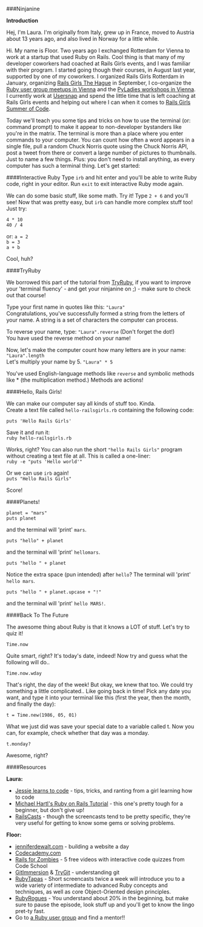 ###Ninjanine

**Introduction**  

Hej, I'm Laura. I'm originally from Italy, grew up in France, moved to Austria about 13 years ago, and also lived in Norway for a little while.  


Hi. My name is Floor. Two years ago I exchanged Rotterdam for Vienna to work at a startup that used Ruby on Rails. Cool thing is that many of my developer coworkers had coached at Rails Girls events, and I was familiar with their program. I started going though their courses, in August last year, supported by one of my coworkers. I organized Rails Girls Rotterdam in January, organizing [Rails Girls The Hague][1] in September, I co-organize the [Ruby user group meetups in Vienna][2] and the [PyLadies workshops in Vienna][3]. I currently work at [Usersnap][4] and spend the little time that is left coaching at Rails Girls events and helping out where I can when it comes to [Rails Girls Summer of Code][5].


Today we'll teach you some tips and tricks on how to use the terminal (or: command prompt) to make it appear to non-developer bystanders like you're in the matrix. The terminal is more than a place where you enter commands to your computer. You can count how often a word appears in a single file, pull a random Chuck Norris quote using the Chuck Norris API, post a tweet from there or convert a large number of pictures to thumbnails. Just to name a few things. Plus: you don't need to install anything, as every computer has such a terminal thing. Let's get started:

####Interactive Ruby
Type ```irb``` and hit enter and you'll be able to write Ruby code, right in your editor. Run ```exit``` to exit interactive Ruby mode again.  

We can do some basic stuff, like some math. Try it! Type ```2 + 6``` and you'll see! Now that was pretty easy, but ```irb``` can handle more complex stuff too!
Just try:  

```4 * 10```  
```40 / 4```  

or:
```a = 2```  
```b = 3```  
```a + b```  

Cool, huh?

####TryRuby

We borrowed this part of the tutorial from [TryRuby][20], if you want to improve your 'terminal fluency' - and get your ninjanine on ;) - make sure to check out that course!  

Type your first name in quotes like this: ```"Laura"```  
Congratulations, you've successfully formed a string from the letters of your name. A string is a set of characters the computer can process.  

To reverse your name, type: ```"Laura".reverse``` (Don't forget the dot!)  
You have used the reverse method on your name!  

Now, let's make the computer count how many letters are in your name: ```"Laura".length```  
Let's multiply your name by 5. ```"Laura" * 5```  

You've used English-language methods like ```reverse``` and symbolic methods like * (the multiplication method.) Methods are actions!  

####Hello, Rails Girls! 

We can make our computer say all kinds of stuff too. Kinda.  
Create a text file called ```hello-railsgirls.rb``` containing the following code:  

```puts 'Hello Rails Girls'```  

Save it and run it:  
```ruby hello-railsgirls.rb```  

Works, right? You can also run the short ```"hello Rails Girls"``` program without creating a text file at all. This is called a one-liner:  
```ruby -e "puts 'Hello world'"```

Or we can use ```irb``` again!  
```puts "Hello Rails Girls"```    

Score!  

####Planets!

```planet = "mars"```  
```puts planet```  

and the terminal will 'print' ```mars```. 

```puts "hello" + planet```  

and the terminal will 'print' ```hellomars```. 

```puts "hello " + planet```  

Notice the extra space (pun intended) after ```hello```? The terminal will 'print' ```hello mars```. 

```puts "hello " + planet.upcase + "!"``` 

and the terminal will 'print' ```hello MARS!```. 

####Back To The Future

The awesome thing about Ruby is that it knows a LOT of stuff. Let's try to quiz it!  

```Time.now```  

Quite smart, right? It's today's date, indeed! Now try and guess what the following will do..  

```Time.now.wday```  

That's right, the day of the week! But okay, we knew that too. We could try something a little complicated.. Like going back in time! Pick any date you want, and type it into your terminal like this (first the year, then the month, and finally the day):  

```t = Time.new(1986, 05, 01)```  

What we just did was save your special date to a variable called t. Now you can, for example, check whether that day was a monday.  

```t.monday?```  

Awesome, right?  

####Resources

**Laura:**  
-  [Jessie learns to code][14] - tips, tricks, and ranting from a girl learning how to code
-  [Michael Hartl's Ruby on Rails Tutorial][15] - this one's pretty tough for a beginner, but don't give up!
-  [RailsCasts][16] - though the screencasts tend to be pretty specific, they're very useful for getting to know some gems or solving problems.

**Floor:**  
-  [jenniferdewalt.com][6] - building a website a day  
-  [Codecademy.com][7]  
-  [Rails for Zombies][8] - 5 free videos with interactive code quizzes from Code School  
-  [GitImmersion][9] & [TryGit][13] - understanding git  
-  [RubyTapas][10] - Short screencasts twice a week will introduce you to a wide variety of intermediate to advanced Ruby concepts and techniques, as well as core Object-Oriented design principles.  
-  [RubyRogues][11] - You understand about 20% in the beginning, but make sure to pause the episode, look stuff up and you'll get to know the lingo pret-ty fast. 
-  Go to [a Ruby user group][12] and find a mentor!!  


[1]: http://railsgirls.com/thehague
[2]: http://vienna-rb.at
[3]: http://www.meetup.com/PyLadies-Vienna/
[4]: http://usersnap.com
[5]: http://railsgirlssummerofcode.org/

[6]: http://blog.jenniferdewalt.com/
[7]: http://www.codecademy.com/
[8]: http://railsforzombies.org/
[9]: http://gitimmersion.com/
[10]: http://www.rubytapas.com/
[11]: http://rubyrogues.com/
[12]: http://rubyusergroups.org/
[13]: http://www.codeschool.com/courses/try-git

[14]: http://jessiecodes.wordpress.com/
[15]: http://ruby.railstutorial.org/ruby-on-rails-tutorial-book
[16]: http://railscasts.com/

[20]: http://tryruby.org
